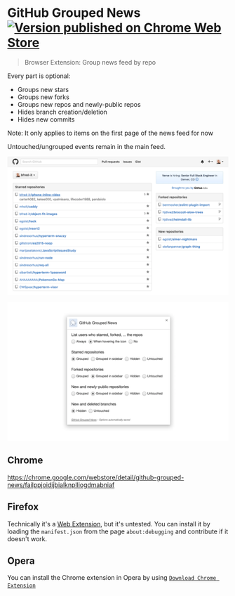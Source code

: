 # GitHub Grouped News [![Version published on Chrome Web Store](https://img.shields.io/chrome-web-store/v/failppjoidijbialknplliogdmabniaf.svg)](https://chrome.google.com/webstore/detail/github-grouped-news/failppjoidijbialknplliogdmabniaf)

> Browser Extension: Group news feed by repo

Every part is optional:

- Groups new stars
- Groups new forks
- Groups new repos and newly-public repos
- Hides branch creation/deletion
- Hides new commits

Note: It only applies to items on the first page of the news feed for now

Untouched/ungrouped events remain in the main feed.

![Screenshot](screenshot.png)

![Options screenshot](screenshot-options.png)

## Chrome

https://chrome.google.com/webstore/detail/github-grouped-news/failppjoidijbialknplliogdmabniaf

## Firefox

Technically it's a [Web Extension](http://arewewebextensionsyet.com/), but it's untested. You can install it by loading the `manifest.json` from the page `about:debugging` and contribute if it doesn't work.

## Opera

You can install the Chrome extension in Opera by using [`Download Chrome Extension`](https://addons.opera.com/en/extensions/details/download-chrome-extension-9/?display=en)
